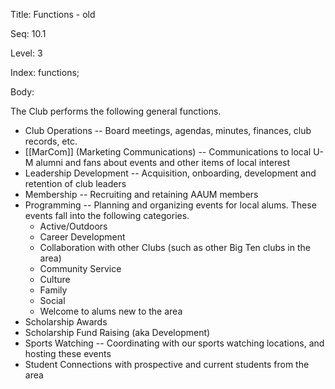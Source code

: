 Title:  Functions - old

Seq:    10.1

Level:  3

Index:  functions; 

Body:

The Club performs the following general functions. 

* Club Operations -- Board meetings, agendas, minutes, finances, club records, etc. 
* [[MarCom]] (Marketing Communications) -- Communications to local U-M alumni and fans about events and other items of local interest
* Leadership Development -- Acquisition, onboarding, development and retention of club leaders
* Membership -- Recruiting and retaining AAUM members
* Programming -- Planning and organizing events for local alums. These events fall into the following categories.
	* Active/Outdoors
	* Career Development
	* Collaboration with other Clubs (such as other Big Ten clubs in the area)
	* Community Service 
	* Culture
	* Family
	* Social
	* Welcome to alums new to the area
* Scholarship Awards
* Scholarship Fund Raising (aka Development)
* Sports Watching -- Coordinating with our sports watching locations, and hosting these events 
* Student Connections with prospective and current students from the area

